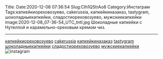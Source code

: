 Title:
Date:2020-12-08 07:36:54
Slug:CIh1QStrAo8
Category:Инстаграм
Tags:капкейкиореховозуево, cakerussia, капкейкиназаказ, tastygram, шоколадныекапкейки, сладостиореховозуево, мужскиекапкейки
image:2020-12-08_07-36-54_UTC_tntl.jpg
Шоколадные капкейки с Нутеллой и карамельно-ореховым кремом чиз.
_________________________
[капкейкиореховозуево]({tag}капкейкиореховозуево) [cakerussia]({tag}cakerussia) [капкейкиназаказ]({tag}капкейкиназаказ) [tastygram]({tag}tastygram) [шоколадныекапкейки]({tag}шоколадныекапкейки) [сладостиореховозуево]({tag}сладостиореховозуево) [мужскиекапкейки]({tag}мужскиекапкейки)
![instagram]({attach}images/2020-12-08_07-36-54_UTC.jpg)
